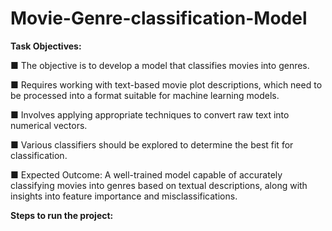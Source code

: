 # Movie-Genre-classification-Model

**Task Objectives:**

■ The objective is to develop a model that classifies movies into genres.

■ Requires working with text-based movie plot descriptions, which need to be processed into a format suitable for machine learning models.

■ Involves applying appropriate techniques to convert raw text into numerical vectors.

■ Various classifiers should be explored to determine the best fit for classification.

■ Expected Outcome: A well-trained model capable of accurately classifying movies into genres based on textual descriptions, along with insights into feature importance and misclassifications.

**Steps to run the project:**
